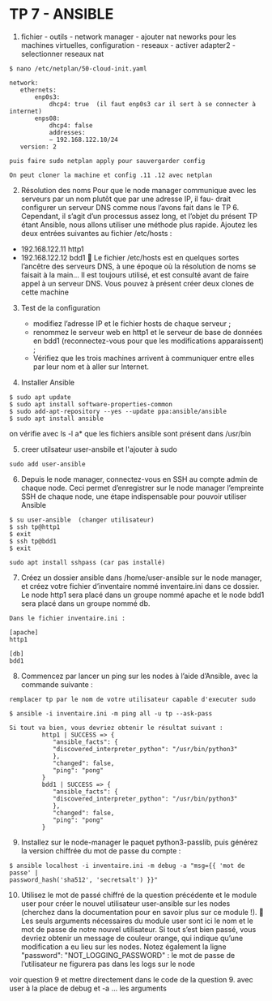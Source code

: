 # TP 7 - ANSIBLE


1. fichier - outils - network manager - ajouter nat neworks
   pour les machines virtuelles, configuration - reseaux - activer adapter2 - selectionner reseaux nat
   
```
$ nano /etc/netplan/50-cloud-init.yaml

network:
   ethernets:
       enp0s3:
           dhcp4: true  (il faut enp0s3 car il sert à se connecter à internet)
       enps08:
           dhcp4: false
           addresses:
           − 192.168.122.10/24
   version: 2

puis faire sudo netplan apply pour sauvergarder config

On peut cloner la machine et config .11 .12 avec netplan

```
2. Résolution des noms
Pour que le node manager communique avec les serveurs par un nom plutôt que par une adresse IP, il fau-
drait configurer un serveur DNS comme nous l’avons fait dans le TP 6. Cependant, il s’agit d’un processus
assez long, et l’objet du présent TP étant Ansible, nous allons utiliser une méthode plus rapide.
Ajoutez les deux entrées suivantes au fichier /etc/hosts :
- 192.168.122.11 http1
- 192.168.122.12 bdd1
 Le fichier /etc/hosts est en quelques sortes l’ancêtre des serveurs DNS, à une époque où la résolution
de noms se faisait à la main... Il est toujours utilisé, et est consulté avant de faire appel à un serveur DNS.
Vous pouvez à présent créer deux clones de cette machine

3. Test de la configuration
   - modifiez l’adresse IP et le fichier hosts de chaque serveur ;
   - renommez le serveur web en http1 et le serveur de base de données en bdd1 (reconnectez-vous
pour que les modifications apparaissent) ;
   - Vérifiez que les trois machines arrivent à communiquer entre elles par leur nom et à aller
sur Internet.

4. Installer Ansible

```
$ sudo apt update
$ sudo apt install software-properties-common
$ sudo add-apt-repository --yes --update ppa:ansible/ansible
$ sudo apt install ansible
```

on vérifie avec ls -l a* que les fichiers ansible sont présent dans /usr/bin

5. creer utilsateur user-ansbile et l'ajouter à sudo

```
sudo add user-ansible
```
6. Depuis le node manager, connectez-vous en SSH au compte admin de chaque node. Ceci permet d’enregistrer
sur le node manager l’empreinte SSH de chaque node, une étape indispensable pour pouvoir utiliser Ansible

```
$ su user-ansible  (changer utilisateur)
$ ssh tp@http1
$ exit
$ ssh tp@bdd1
$ exit

sudo apt install sshpass (car pas installé)

```
7. Créez un dossier ansible dans /home/user-ansible sur le node manager, et créez votre fichier
d’inventaire nommé inventaire.ini dans ce dossier. Le node http1 sera placé dans un groupe
nommé apache et le node bdd1 sera placé dans un groupe nommé db.

```
Dans le fichier inventaire.ini :

[apache]
http1

[db]
bdd1
```
8. Commencez par lancer un ping sur les nodes à l’aide d’Ansible, avec la commande
suivante :
```
remplacer tp par le nom de votre utilisateur capable d'executer sudo

$ ansible -i inventaire.ini -m ping all -u tp --ask-pass

Si tout va bien, vous devriez obtenir le résultat suivant :
         http1 | SUCCESS => {
            "ansible_facts": {
            "discovered_interpreter_python": "/usr/bin/python3"
            },
            "changed": false,
            "ping": "pong"
         }
         bdd1 | SUCCESS => {
            "ansible_facts": {
            "discovered_interpreter_python": "/usr/bin/python3"
            },
            "changed": false,
            "ping": "pong"
         }

```
9. Installez sur le node-manager le paquet python3-passlib, puis générez la version chiffrée
du mot de passe du compte :

```
$ ansible localhost -i inventaire.ini -m debug -a "msg={{ 'mot de passe' |
password_hash('sha512', 'secretsalt') }}"

```
10. Utilisez le mot de passé chiffré de la question précédente et le module user pour
créer le nouvel utilisateur user-ansible sur les nodes (cherchez dans la documentation pour
en savoir plus sur ce module !).
 Les seuls arguments nécessaires du module user sont ici le nom et le mot de passe de notre nouvel
utilisateur.
Si tout s’est bien passé, vous devriez obtenir un message de couleur orange, qui indique qu’une modification
a eu lieu sur les nodes. Notez également la ligne "password": "NOT_LOGGING_PASSWORD" : le mot de passe
de l’utilisateur ne figurera pas dans les logs sur le node

voir question 9 et mettre directement dans le code de la question 9. avec user à la place de debug et -a ... les arguments
